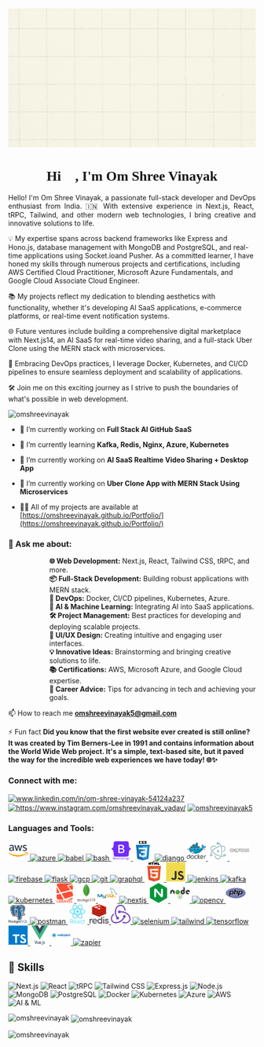 <h3 align="center"> <img src="https://github.com/OmShreeVinayak20/djbravo/blob/main/Purple%20and%20Green%20Modern%20ICT%20Computer%20Parts%20Classroom%20Quiz%20(2).gif?raw=true" alt="ICT Quiz" />
</h3>
<h1 align="center" style="font-family: 'Parkinsans', serif;">Hi 👋, I'm Om Shree Vinayak</h1>
<p align="justify">Hello! I'm Om Shree Vinayak, a passionate full-stack developer and DevOps enthusiast from India. 🇮🇳 With extensive experience in Next.js, React, tRPC, Tailwind, and other modern web technologies, I bring creative and innovative solutions to life. 


💡 My expertise spans across backend frameworks like Express and Hono.js, database management with MongoDB and PostgreSQL, and real-time applications using Socket.ioand Pusher. As a committed learner, I have honed my skills through numerous projects and certifications, including AWS Certified Cloud Practitioner, Microsoft Azure Fundamentals, and Google Cloud Associate Cloud Engineer. 

📚 My projects reflect my dedication to blending aesthetics with functionality, whether it's developing AI SaaS applications, e-commerce platforms, or real-time event notification systems. 

🌐 Future ventures include building a comprehensive digital marketplace with Next.js14, an AI SaaS for real-time video sharing, and a full-stack Uber Clone using the MERN stack with microservices. 

🚀 Embracing DevOps practices, I leverage Docker, Kubernetes, and CI/CD pipelines to ensure seamless deployment and scalability of applications. 

🛠️ Join me on this exciting journey as I strive to push the boundaries of what's possible in web development. 

</p>
<p align="left"> <img src="https://komarev.com/ghpvc/?username=omshreevinayak&label=Profile%20views&color=0e75b6&style=flat" alt="omshreevinayak" /> </p>

- 🔭 I’m currently working on **Full Stack AI GitHub SaaS**

- 🌱 I’m currently learning **Kafka, Redis, Nginx, Azure, Kubernetes**

- 🔭 I’m currently working on **AI SaaS Realtime Video Sharing + Desktop App**

- 🔭 I’m currently working on **Uber Clone App with MERN Stack Using Microservices**

- 👨‍💻 All of my projects are available at [https://omshreevinayak.github.io/Portfolio/](https://omshreevinayak.github.io/Portfolio/)

 <h3 align="left">💬 Ask me about:</h3>
 <ul style="list-style-type:none; margin-left: 60px;">
   <li><strong>🌐 Web Development:</strong> Next.js, React, Tailwind CSS, tRPC, and more.</li>
   <li><strong>📦 Full-Stack Development:</strong> Building robust applications with MERN stack.</li>
   <li><strong>🚀 DevOps:</strong> Docker, CI/CD pipelines, Kubernetes, Azure.</li>
   <li><strong>🤖 AI & Machine Learning:</strong> Integrating AI into SaaS applications.</li>
   <li><strong>🛠️ Project Management:</strong> Best practices for developing and deploying scalable projects.</li>
   <li><strong>🎨 UI/UX Design:</strong> Creating intuitive and engaging user interfaces.</li>
   <li><strong>💡 Innovative Ideas:</strong> Brainstorming and bringing creative solutions to life.</li>
   <li><strong>📚 Certifications:</strong> AWS, Microsoft Azure, and Google Cloud expertise.</li>
   <li><strong>🌟 Career Advice:</strong> Tips for advancing in tech and achieving your goals.</li>
 </ul>


📫 How to reach me **omshreevinayak5@gmail.com**

⚡ Fun fact **Did you know that the first website ever created is still online? It was created by Tim Berners-Lee in 1991 
and contains information about the World Wide Web project. It's a simple, text-based site, but it paved the way for the 
incredible web experiences we have today! 🌐✨**

<h3 align="left">Connect with me:</h3>
<p align="left">
<a href="www.linkedin.com/in/om-shree-vinayak-54124a237" target="_blank"><img align="center" src="https://raw.githubusercontent.com/rahuldkjain/github-profile-readme-generator/master/src/images/icons/Social/linked-in-alt.svg" alt="www.linkedin.com/in/om-shree-vinayak-54124a237" height="30" width="40" /></a>    
<a href="https://www.instagram.com/omshreevinayak_yadav/" target="_blank"><img align="center" src="https://raw.githubusercontent.com/rahuldkjain/github-profile-readme-generator/master/src/images/icons/Social/instagram.svg" alt="https://www.instagram.com/omshreevinayak_yadav/" height="30" width="40" /></a>
<a href="https://www.leetcode.com/omshreevinayak5" target="_blank"><img align="center" src="https://raw.githubusercontent.com/rahuldkjain/github-profile-readme-generator/master/src/images/icons/Social/leet-code.svg" alt="omshreevinayak5" height="30" width="40" /></a>
</p>

<h3 align="left">Languages and Tools:</h3>
<p align="left"> <a href="https://aws.amazon.com" target="_blank" rel="noreferrer"> <img src="https://raw.githubusercontent.com/devicons/devicon/master/icons/amazonwebservices/amazonwebservices-original-wordmark.svg" alt="aws" width="40" height="40"/> </a> <a href="https://azure.microsoft.com/en-in/" target="_blank" rel="noreferrer"> <img src="https://www.vectorlogo.zone/logos/microsoft_azure/microsoft_azure-icon.svg" alt="azure" width="40" height="40"/> </a> <a href="https://babeljs.io/" target="_blank" rel="noreferrer"> <img src="https://www.vectorlogo.zone/logos/babeljs/babeljs-icon.svg" alt="babel" width="40" height="40"/> </a> <a href="https://www.gnu.org/software/bash/" target="_blank" rel="noreferrer"> <img src="https://www.vectorlogo.zone/logos/gnu_bash/gnu_bash-icon.svg" alt="bash" width="40" height="40"/> </a> <a href="https://getbootstrap.com" target="_blank" rel="noreferrer"> <img src="https://raw.githubusercontent.com/devicons/devicon/master/icons/bootstrap/bootstrap-plain-wordmark.svg" alt="bootstrap" width="40" height="40"/> </a> <a href="https://www.w3schools.com/css/" target="_blank" rel="noreferrer"> <img src="https://raw.githubusercontent.com/devicons/devicon/master/icons/css3/css3-original-wordmark.svg" alt="css3" width="40" height="40"/> </a> <a href="https://www.djangoproject.com/" target="_blank" rel="noreferrer"> <img src="https://cdn.worldvectorlogo.com/logos/django.svg" alt="django" width="40" height="40"/> </a> <a href="https://www.docker.com/" target="_blank" rel="noreferrer"> <img src="https://raw.githubusercontent.com/devicons/devicon/master/icons/docker/docker-original-wordmark.svg" alt="docker" width="40" height="40"/> </a> <a href="https://www.electronjs.org" target="_blank" rel="noreferrer"> <img src="https://raw.githubusercontent.com/devicons/devicon/master/icons/electron/electron-original.svg" alt="electron" width="40" height="40"/> </a> <a href="https://expressjs.com" target="_blank" rel="noreferrer"> <img src="https://raw.githubusercontent.com/devicons/devicon/master/icons/express/express-original-wordmark.svg" alt="express" width="40" height="40"/> </a> <a href="https://firebase.google.com/" target="_blank" rel="noreferrer"> <img src="https://www.vectorlogo.zone/logos/firebase/firebase-icon.svg" alt="firebase" width="40" height="40"/> </a> <a href="https://flask.palletsprojects.com/" target="_blank" rel="noreferrer"> <img src="[https://www.vectorlogo.zone/logos/pocoo_flask/pocoo_flask-icon.svg](https://e7.pngegg.com/pngimages/278/295/png-clipart-flask-python-web-framework-web-application-american-art-white-monochrome.png)" alt="flask" width="40" height="40"/> </a> <a href="https://cloud.google.com" target="_blank" rel="noreferrer"> <img src="https://www.vectorlogo.zone/logos/google_cloud/google_cloud-icon.svg" alt="gcp" width="40" height="40"/> </a> <a href="https://git-scm.com/" target="_blank" rel="noreferrer"> <img src="https://www.vectorlogo.zone/logos/git-scm/git-scm-icon.svg" alt="git" width="40" height="40"/> </a> <a href="https://graphql.org" target="_blank" rel="noreferrer"> <img src="https://www.vectorlogo.zone/logos/graphql/graphql-icon.svg" alt="graphql" width="40" height="40"/> </a> <a href="https://www.w3.org/html/" target="_blank" rel="noreferrer"> <img src="https://raw.githubusercontent.com/devicons/devicon/master/icons/html5/html5-original-wordmark.svg" alt="html5" width="40" height="40"/> </a> <a href="https://developer.mozilla.org/en-US/docs/Web/JavaScript" target="_blank" rel="noreferrer"> <img src="https://raw.githubusercontent.com/devicons/devicon/master/icons/javascript/javascript-original.svg" alt="javascript" width="40" height="40"/> </a> <a href="https://www.jenkins.io" target="_blank" rel="noreferrer"> <img src="https://www.vectorlogo.zone/logos/jenkins/jenkins-icon.svg" alt="jenkins" width="40" height="40"/> </a> <a href="https://kafka.apache.org/" target="_blank" rel="noreferrer"> <img src="https://www.vectorlogo.zone/logos/apache_kafka/apache_kafka-icon.svg" alt="kafka" width="40" height="40"/> </a> <a href="https://kubernetes.io" target="_blank" rel="noreferrer"> <img src="https://www.vectorlogo.zone/logos/kubernetes/kubernetes-icon.svg" alt="kubernetes" width="40" height="40"/> </a> <a href="https://laravel.com/" target="_blank" rel="noreferrer"> <img src="https://raw.githubusercontent.com/devicons/devicon/master/icons/laravel/laravel-plain-wordmark.svg" alt="laravel" width="40" height="40"/> </a> <a href="https://www.mongodb.com/" target="_blank" rel="noreferrer"> <img src="https://raw.githubusercontent.com/devicons/devicon/master/icons/mongodb/mongodb-original-wordmark.svg" alt="mongodb" width="40" height="40"/> </a> <a href="https://www.mysql.com/" target="_blank" rel="noreferrer"> <img src="https://raw.githubusercontent.com/devicons/devicon/master/icons/mysql/mysql-original-wordmark.svg" alt="mysql" width="40" height="40"/> </a> <a href="https://nextjs.org/" target="_blank" rel="noreferrer"> <img src="https://cdn.worldvectorlogo.com/logos/nextjs-2.svg" alt="nextjs" width="40" height="40"/> </a> <a href="https://www.nginx.com" target="_blank" rel="noreferrer"> <img src="https://raw.githubusercontent.com/devicons/devicon/master/icons/nginx/nginx-original.svg" alt="nginx" width="40" height="40"/> </a> <a href="https://nodejs.org" target="_blank" rel="noreferrer"> <img src="https://raw.githubusercontent.com/devicons/devicon/master/icons/nodejs/nodejs-original-wordmark.svg" alt="nodejs" width="40" height="40"/> </a> <a href="https://opencv.org/" target="_blank" rel="noreferrer"> <img src="https://www.vectorlogo.zone/logos/opencv/opencv-icon.svg" alt="opencv" width="40" height="40"/> </a> <a href="https://www.php.net" target="_blank" rel="noreferrer"> <img src="https://raw.githubusercontent.com/devicons/devicon/master/icons/php/php-original.svg" alt="php" width="40" height="40"/> </a> <a href="https://www.postgresql.org" target="_blank" rel="noreferrer"> <img src="https://raw.githubusercontent.com/devicons/devicon/master/icons/postgresql/postgresql-original-wordmark.svg" alt="postgresql" width="40" height="40"/> </a> <a href="https://postman.com" target="_blank" rel="noreferrer"> <img src="https://www.vectorlogo.zone/logos/getpostman/getpostman-icon.svg" alt="postman" width="40" height="40"/> </a> <a href="https://reactjs.org/" target="_blank" rel="noreferrer"> <img src="https://raw.githubusercontent.com/devicons/devicon/master/icons/react/react-original-wordmark.svg" alt="react" width="40" height="40"/> </a> <a href="https://redis.io" target="_blank" rel="noreferrer"> <img src="https://raw.githubusercontent.com/devicons/devicon/master/icons/redis/redis-original-wordmark.svg" alt="redis" width="40" height="40"/> </a> <a href="https://redux.js.org" target="_blank" rel="noreferrer"> <img src="https://raw.githubusercontent.com/devicons/devicon/master/icons/redux/redux-original.svg" alt="redux" width="40" height="40"/> </a> <a href="https://www.selenium.dev" target="_blank" rel="noreferrer"> <img src="https://raw.githubusercontent.com/detain/svg-logos/780f25886640cef088af994181646db2f6b1a3f8/svg/selenium-logo.svg" alt="selenium" width="40" height="40"/> </a> <a href="https://tailwindcss.com/" target="_blank" rel="noreferrer"> <img src="https://www.vectorlogo.zone/logos/tailwindcss/tailwindcss-icon.svg" alt="tailwind" width="40" height="40"/> </a> <a href="https://www.tensorflow.org" target="_blank" rel="noreferrer"> <img src="https://www.vectorlogo.zone/logos/tensorflow/tensorflow-icon.svg" alt="tensorflow" width="40" height="40"/> </a> <a href="https://www.typescriptlang.org/" target="_blank" rel="noreferrer"> <img src="https://raw.githubusercontent.com/devicons/devicon/master/icons/typescript/typescript-original.svg" alt="typescript" width="40" height="40"/> </a> <a href="https://vuejs.org/" target="_blank" rel="noreferrer"> <img src="https://raw.githubusercontent.com/devicons/devicon/master/icons/vuejs/vuejs-original-wordmark.svg" alt="vuejs" width="40" height="40"/> </a> <a href="https://webpack.js.org" target="_blank" rel="noreferrer"> <img src="https://raw.githubusercontent.com/devicons/devicon/d00d0969292a6569d45b06d3f350f463a0107b0d/icons/webpack/webpack-original-wordmark.svg" alt="webpack" width="40" height="40"/> </a> <a href="https://zapier.com" target="_blank" rel="noreferrer"> <img src="https://www.vectorlogo.zone/logos/zapier/zapier-icon.svg" alt="zapier" width="40" height="40"/> </a> </p>

## 🌟 Skills
<p align="left">
  <img src="https://img.shields.io/badge/Next.js-000000?style=for-the-badge&logo=nextdotjs&logoColor=white" alt="Next.js" />
  <img src="https://img.shields.io/badge/React-61DAFB?style=for-the-badge&logo=react&logoColor=white" alt="React" />
  <img src="https://img.shields.io/badge/tRPC-3178C6?style=for-the-badge&logo=trpc&logoColor=white" alt="tRPC" />
  <img src="https://img.shields.io/badge/Tailwind%20CSS-38B2AC?style=for-the-badge&logo=tailwind-css&logoColor=white" alt="Tailwind CSS" />
  <img src="https://img.shields.io/badge/Express.js-000000?style=for-the-badge&logo=express&logoColor=white" alt="Express.js" />
  <img src="https://img.shields.io/badge/Node.js-339933?style=for-the-badge&logo=nodedotjs&logoColor=white" alt="Node.js" />
  <img src="https://img.shields.io/badge/MongoDB-47A248?style=for-the-badge&logo=mongodb&logoColor=white" alt="MongoDB" />
  <img src="https://img.shields.io/badge/PostgreSQL-336791?style=for-the-badge&logo=postgresql&logoColor=white" alt="PostgreSQL" />
  <img src="https://img.shields.io/badge/Docker-2496ED?style=for-the-badge&logo=docker&logoColor=white" alt="Docker" />
  <img src="https://img.shields.io/badge/Kubernetes-326CE5?style=for-the-badge&logo=kubernetes&logoColor=white" alt="Kubernetes" />
  <img src="https://img.shields.io/badge/Azure-0078D4?style=for-the-badge&logo=microsoft-azure&logoColor=white" alt="Azure" />
  <img src="https://img.shields.io/badge/AWS-232F3E?style=for-the-badge&logo=amazon-aws&logoColor=white" alt="AWS" />
  <img src="https://img.shields.io/badge/AI%20&%20ML-F44336?style=for-the-badge&logo=ai&logoColor=white" alt="AI & ML" />
</p>


<p><img align="left" src="https://github-readme-stats.vercel.app/api/top-langs?username=omshreevinayak&show_icons=true&locale=en&layout=compact" alt="omshreevinayak" /></p>

<p>&nbsp;<img align="center" src="https://github-readme-stats.vercel.app/api?username=omshreevinayak&show_icons=true&locale=en" alt="omshreevinayak" /></p>

<p><img align="center" src="https://github-readme-streak-stats.herokuapp.com/?user=omshreevinayak&" alt="omshreevinayak" /></p>
